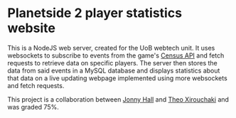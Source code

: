 # Planetside 2 player statistics website
This is a NodeJS web server, created for the UoB webtech unit. It uses websockets to subscribe to events from the game's [Census API](http://census.daybreakgames.com/) and fetch requests to retrieve data on specific players. The server then stores the data from said events in a MySQL database and displays statistics about that data on a live updating webpage implemented using more websockets and fetch requests.

This project is a collaboration between [Jonny Hall](https://github.com/TobleroneSwordfish) and [Theo Xirouchaki](https://github.com/theo-xir) and was graded 75%.
